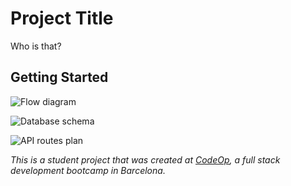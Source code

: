 # Project Title
Who is that? 

## Getting Started

![Flow diagram]() 

![Database schema](https://user-images.githubusercontent.com/58876881/78692268-e73dd380-78f9-11ea-8815-14497b7dcda1.PNG)

![API routes plan](link-to-image)














_This is a student project that was created at [CodeOp](http://codeop.tech), a full stack development bootcamp in Barcelona._
